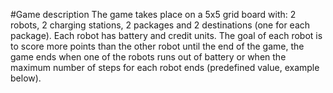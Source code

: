 #Game description
The game takes place on a 5x5 grid board with: 2 robots, 2 charging stations, 2 packages and 2 destinations (one for each package).
Each robot has battery and credit units.
The goal of each robot is to score more points than the other robot until the end of the game, the game ends when one 
of the robots runs out of battery or when the maximum number of steps for each robot ends (predefined value, example below).
